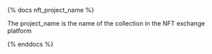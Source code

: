 {% docs nft_project_name %}

The project_name is the name of the collection in the NFT exchange platform

{% enddocs %}